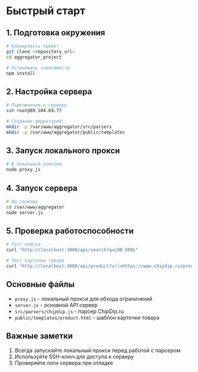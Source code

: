 # Быстрый старт

## 1. Подготовка окружения
```bash
# Клонировать проект
git clone <repository_url>
cd aggregator_project

# Установить зависимости
npm install
```

## 2. Настройка сервера
```bash
# Подключение к серверу
ssh root@89.104.69.77

# Создание директорий
mkdir -p /var/www/aggregator/src/parsers
mkdir -p /var/www/aggregator/public/templates
```

## 3. Запуск локального прокси
```bash
# В локальной консоли
node proxy.js
```

## 4. Запуск сервера
```bash
# На сервере
cd /var/www/aggregator
node server.js
```

## 5. Проверка работоспособности
```bash
# Тест поиска
curl "http://localhost:3000/api/search?q=LDB-500L"

# Тест карточки товара
curl "http://localhost:3000/api/product?url=https://www.chipdip.ru/product/ldb-500l-dc-led-driver-16vt-vh-9-36v-vyh-2-32v-mean-well-9000523602"
```

## Основные файлы
- `proxy.js` - локальный прокси для обхода ограничений
- `server.js` - основной API сервер
- `src/parsers/chipdip.js` - парсер ChipDip.ru
- `public/templates/product.html` - шаблон карточки товара

## Важные заметки
1. Всегда запускайте локальный прокси перед работой с парсером
2. Используйте SSH-ключ для доступа к серверу
3. Проверяйте логи сервера при отладке

